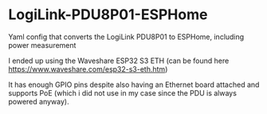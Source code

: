 # LogiLink-PDU8P01-ESPHome
Yaml config that converts the LogiLink PDU8P01 to ESPHome, including power measurement

I ended up using the Waveshare ESP32 S3 ETH (can be found here https://www.waveshare.com/esp32-s3-eth.htm)

It has enough GPIO pins despite also having an Ethernet board attached and supports PoE (which i did not use in my case since the PDU is always powered anyway).
